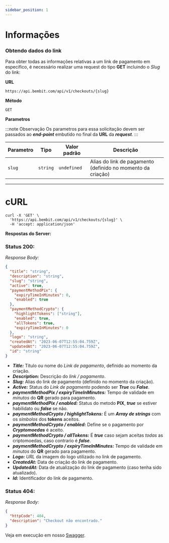 ```yaml
---
sidebar_position: 1
---
```


# Informações

### Obtendo dados do link

Para obter todas as informações relativas a um link de pagamento em especifico, é necessário realizar uma request do tipo **GET** incluindo o _Slug_ do link:

**URL**

```
https://api.bembit.com/api/v1/checkouts/{slug}
```

**Método**

```
GET
```

**Parametros**

:::note Observação
Os parametros para essa solicitação devem ser passados ao **_end-point_** embutido no final da **URL** da **_request_**.
:::

| Parametro | Tipo     | Valor padrão | Descrição                                                   |
| --------- | -------- | ------------ | ----------------------------------------------------------- |
| `slug`    | `string` | `undefined`  | Alias do link de pagamento (definido no momento da criação) |

---

# cURL

```cURL
curl -X 'GET' \
  'https://api.bembit.com/api/v1/checkouts/{slug}' \
  -H 'accept: application/json'
```

**Respostas do Server:**

### Status 200:

_Response Body:_

```json
{
  "title": "string",
  "description": "string",
  "slug": "string",
  "active": true,
  "paymentMethodPix": {
    "expiryTimeInMinutes": 0,
    "enabled": true
  },
  "paymentMethodCrypto": {
    "highlightTokens": ["string"],
    "enabled": true,
    "allTokens": true,
    "expiryTimeInMinutes": 0
  },
  "logo": "string",
  "createdAt": "2023-06-07T12:55:04.759Z",
  "updatedAt": "2023-06-07T12:55:04.759Z",
  "id": "string"
}
```

- **_Title:_** Título ou nome do _Link de pagamento_, definido ao momento da criação.
- **_Description:_** Descrição do _link / pagamento_.
- **_Slug:_** Alias do link de pagamento (definido no momento da criação).
- **_Active:_** Status do _Link de pagamento_ podendo ser **_True_** ou **_False_**.
- **_paymentMethodPix / expiryTimeInMinutes:_** Tempo de validade em _minutos_ do **QR** gerado para pagamento.
- **_paymentMethodPix / enabled:_** Status do metodo **PIX**, **_true_** se estiver habilidato ou **_false_** se não.
- **_paymentMethodCrypto / highlightTokens:_** É um **_Array de strings_** com os _símbolos_ dos **tokens** aceitos.
- **_paymentMethodCrypto / enabled:_** Define se o pagamento por **_Cryptomoedas_** é aceito.
- **_paymentMethodCrypto / allTokens:_** É **_true_** caso sejam aceitas _todas_ as criptomoedas, caso contrario é **_false_**.
- **_paymentMethodCrypto / expiryTimeInMinutes:_** Tempo de validade em _minutos_ do **QR** gerado para pagamento.
- **_Logo:_** _URL_ da imagem do logo utilizado no link de pagamento.
- **_CreatedAt:_** Data de criação do link de pagamento.
- **_UpdatedAt:_** Data de atualização do link de pagamento (caso tenha sido atualizado).
- **_Id:_** Identificador do link de pagamento.

### Status 404:

_Response Body:_

```json
{
  "httpCode": 404,
  "description": "Checkout não encontrado."
}
```

Veja em execução em nosso [Swagger](https://api.bembit.com/docs/#/Checkouts/get_checkouts__slug_).